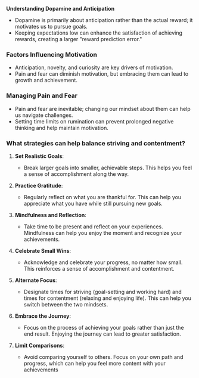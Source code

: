 **Understanding Dopamine and Anticipation**

- Dopamine is primarily about anticipation rather than the actual reward; it motivates us to pursue goals.
- Keeping expectations low can enhance the satisfaction of achieving rewards, creating a larger "reward prediction error."

### Factors Influencing Motivation
- Anticipation, novelty, and curiosity are key drivers of motivation.
- Pain and fear can diminish motivation, but embracing them can lead to growth and achievement.

### Managing Pain and Fear

- Pain and fear are inevitable; changing our mindset about them can help us navigate challenges.
- Setting time limits on rumination can prevent prolonged negative thinking and help maintain motivation.

### What strategies can help balance striving and contentment?

1. **Set Realistic Goals**:

    - Break larger goals into smaller, achievable steps. This helps you feel a sense of accomplishment along the way.
2. **Practice Gratitude**:

    - Regularly reflect on what you are thankful for. This can help you appreciate what you have while still pursuing new goals.
3. **Mindfulness and Reflection**:

    - Take time to be present and reflect on your experiences. Mindfulness can help you enjoy the moment and recognize your achievements.
4. **Celebrate Small Wins**:

    - Acknowledge and celebrate your progress, no matter how small. This reinforces a sense of accomplishment and contentment.
5. **Alternate Focus**:

    - Designate times for striving (goal-setting and working hard) and times for contentment (relaxing and enjoying life). This can help you switch between the two mindsets.
6. **Embrace the Journey**:

    - Focus on the process of achieving your goals rather than just the end result. Enjoying the journey can lead to greater satisfaction.
7. **Limit Comparisons**:
    - Avoid comparing yourself to others. Focus on your own path and progress, which can help you feel more content with your achievements
